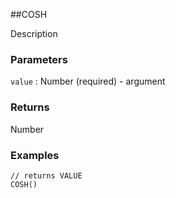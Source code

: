 ##COSH

Description

### Parameters
`value` : Number (required) - argument

### Returns
Number

### Examples
```
// returns VALUE
COSH()
```